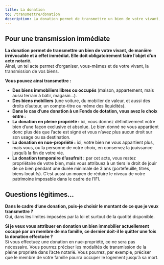 ```yaml
---
title: La donation
to: /transmettre/donation
description: La donation permet de transmettre un bien de votre vivant, de manière irrévocable et à effet immédiat. Elle doit obligatoirement faire l’objet d’un acte notarié. Ainsi, un tel acte permet d’organiser, vous-mêmes et de votre vivant, la transmission de vos biens.  
---
```


## Pour une transmission immédiate

**La donation permet de transmettre un bien de votre vivant, de manière irrévocable et à effet immédiat. Elle doit obligatoirement faire l’objet d’un acte notarié.**  
Ainsi, un tel acte permet d’organiser, vous-mêmes et de votre vivant, la transmission de vos biens.  

**Vous pouvez ainsi transmettre :**  

* **Des biens immobiliers libres ou occupés** (maison, appartement, mais aussi terrain à bâtir, magasin...).  
* **Des biens mobiliers** (une voiture, du mobilier de valeur, et aussi des droits d’auteur, un compte-titre ou même des liquidités).  
* **Dans le cas d’une donation à un Fonds de dotation, vous avez le choix entre :**  
* **La donation en pleine propriété :** ici, vous donnez définitivement votre bien d’une façon exclusive et absolue. Le bien donné ne vous appartient donc plus dès que l’acte est signé et vous n’avez plus aucun droit sur son usage ou sa destination.  
* **La donation en nue-propriété :** ici, votre bien ne vous appartient plus, mais vous, ou la personne de votre choix, en conservez la jouissance jusqu’à la fin de votre vie.  
* **La donation temporaire d’usufruit :** par cet acte, vous restez propriétaire de votre bien, mais vous attribuez à un tiers le droit de jouir de ce bien pendant une durée minimale de 3 ans (portefeuille, titres, biens locatifs). C’est aussi un moyen de réduire le niveau de votre patrimoine imposable dans le cadre de l’IFI.  

## Questions légitimes...

**Dans le cadre d’une donation, puis-je choisir le montant de ce que je veux transmettre ?**  
Oui, dans les limites imposées par la loi et surtout de la quotité disponible.  

**Si je veux vous attribuer en donation un bien immobilier actuellement occupé par un membre de ma famille, ce dernier doit-il le quitter une fois la donation effectuée ?**  
Si vous effectuez une donation en nue-propriété, ce ne sera pas nécessaire. Vous pourrez préciser les modalités de transmission de la pleine propriété dans l’acte notarié. Vous pourrez, par exemple, préciser que le membre de votre famille pourra occuper le logement jusqu’à sa mort.  
